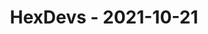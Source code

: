 ---
layout: post
title: HexDevs - 2021-10-21
datetime: '2021-10-21T14:00:00-07:00'
name: HexDevs
external_url: https://meetingplace.io/hexdevs/events/6329
online_event: true
year_month: 2021-10
---